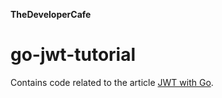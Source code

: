 **TheDeveloperCafe**

# go-jwt-tutorial

Contains code related to the article [JWT with Go](https://thedevelopercafe.com/articles/jwt-with-go-52d6bbcaa2bf).
